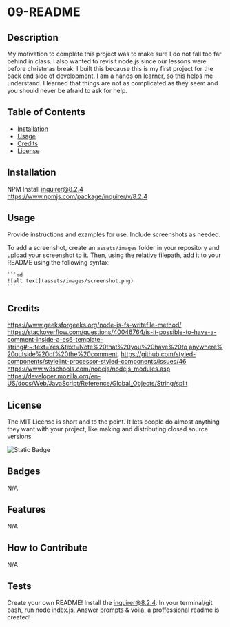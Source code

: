 # 09-README

## Description

My motivation to complete this project was to make sure I do not fall too far behind in class. I also wanted to revisit node.js since our lessons were before christmas break. I built this because this is my first project for the back end side of development. I am a hands on learner, so this helps me understand. I learned that things are not as complicated as they seem and you should never be afraid to ask for help.


## Table of Contents 

- [Installation](#installation)
- [Usage](#usage)
- [Credits](#credits)
- [License](#license)

## Installation

NPM Install inquirer@8.2.4
https://www.npmjs.com/package/inquirer/v/8.2.4

## Usage

Provide instructions and examples for use. Include screenshots as needed.

To add a screenshot, create an `assets/images` folder in your repository and upload your screenshot to it. Then, using the relative filepath, add it to your README using the following syntax:

    ```md
    ![alt text](assets/images/screenshot.png)
    ```

## Credits

https://www.geeksforgeeks.org/node-js-fs-writefile-method/
https://stackoverflow.com/questions/40046764/is-it-possible-to-have-a-comment-inside-a-es6-template-string#:~:text=Yes.&text=Note%20that%20you%20have%20to,anywhere%20outside%20of%20the%20comment.
https://github.com/styled-components/stylelint-processor-styled-components/issues/46
https://www.w3schools.com/nodejs/nodejs_modules.asp
https://developer.mozilla.org/en-US/docs/Web/JavaScript/Reference/Global_Objects/String/split

## License

The MIT License is short and to the point. It lets people do almost anything they want with your project, like making and distributing closed source versions.

![Static Badge](https://img.shields.io/badge/License-MIT-green)

## Badges

N/A

## Features

N/A

## How to Contribute

N/A

## Tests

Create your own README! Install the inquirer@8.2.4. In your terminal/git bash, run node index.js. Answer prompts & voila, a proffessional readme is created!